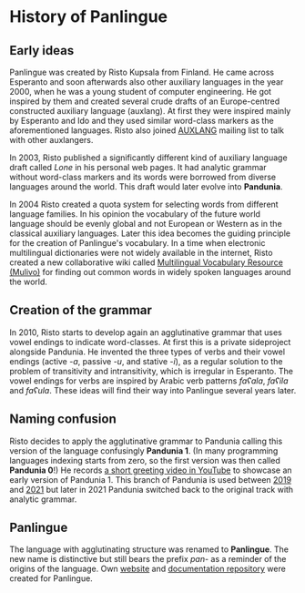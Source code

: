 
# History of Panlingue

## Early ideas

Panlingue was created by Risto Kupsala from Finland.
He came across Esperanto and soon afterwards also other auxiliary languages in the year 2000,
when he was a young student of computer engineering.
He got inspired by them and created several crude drafts of an Europe-centred constructed auxiliary language (auxlang).
At first they were inspired mainly by Esperanto and Ido
and they used similar word-class markers as the aforementioned languages.
Risto also joined
[AUXLANG](https://listserv.brown.edu/cgi-bin/wa?A0=AUXLANG) mailing list
to talk with other auxlangers.

In 2003, Risto published a significantly different kind of auxiliary language draft called _Lone_ in his personal web pages.
It had analytic grammar without word-class markers and its words were borrowed from diverse languages around the world.
This draft would later evolve into **Pandunia**.

In 2004 Risto created a quota system for selecting words from different language families.
In his opinion the vocabulary of the future world language should be evenly global
and not European or Western as in the classical auxiliary languages.
Later this idea becomes the guiding principle for the creation of Panlingue's vocabulary.
In a time when electronic multilingual dictionaries were not widely available in the internet,
Risto created a new collaborative wiki called
[Multilingual Vocabulary Resource (Mulivo)](http://mulivo.pbworks.com)
for finding out common words in widely spoken languages around the world.

## Creation of the grammar

In 2010, Risto starts to develop again an agglutinative grammar that uses vowel endings to indicate word-classes.
At first this is a private sideproject alongside Pandunia.
He invented the three types of verbs and their vowel endings
(active -*a*, passive -*u*, and stative -*i*),
as a regular solution to the problem of transitivity and intransitivity, which is irregular in Esperanto.
The vowel endings for verbs are inspired by Arabic verb patterns *faʕala*, *faʕila* and *faʕula*.
These ideas will find their way into Panlingue several years later.

## Naming confusion

Risto decides to apply the agglutinative grammar to Pandunia calling this version of the language confusingly **Pandunia 1**.
(In many programming languages indexing starts from zero, so the first version was then called **Pandunia 0**!)
He records [a short greeting video in YouTube](https://www.youtube.com/watch?v=TgO8AwX4OCU) to showcase an early version of Pandunia 1.
This branch of Pandunia is used between [2019](https://github.com/barumau/pandunia/releases/tag/v1.0) and [2021](https://github.com/barumau/pandunia/releases/tag/v1.1)
but later in 2021 Pandunia switched back to the original track with analytic grammar.

## Panlingue

The language with agglutinating structure was renamed to **Panlingue**.
The new name is distinctive but still bears the prefix *pan*- as a reminder of the origins of the language.
Own [website](https://www.pandunia.info/panlingue/) and [documentation repository](https://github.com/barumau/panlingue) were created for Panlingue.

